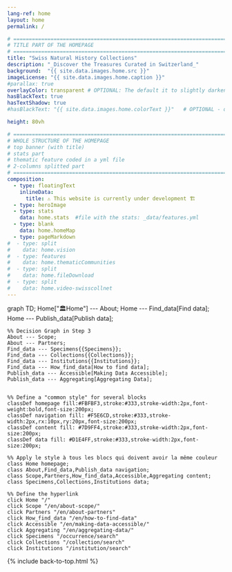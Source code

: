 ```yaml
---
lang-ref: home
layout: home
permalink: /

# ====================================================================================
# TITLE PART OF THE HOMEPAGE
# ====================================================================================
title: "Swiss Natural History Collections"
description: "_Discover the Treasures Curated in Switzerland_"
background:  "{{ site.data.images.home.src }}"
imageLicense: "{{ site.data.images.home.caption }}"
#parallax: true
overlayColor: transparent # OPTIONAL: The default it to slightly darken the image. Set to "transparent" to disable filter. Example value: #00000055
hasBlackText: true
hasTextShadow: true
#hasBlackText: "{{ site.data.images.home.colorText }}"   # OPTIONAL - default is black. Depending on your background image is can be useful to change text color

height: 80vh

# ====================================================================================
# WHOLE STRUCTURE OF THE HOMEPAGE
# top banner (with title)
# stats part
# thematic feature coded in a yml file
# 2-columns splitted part
# ====================================================================================
composition:
  - type: floatingText
    inlineData:
      title: ⚠️ This website is currently under development 🏗️
  - type: heroImage
  - type: stats
    data: home.stats  #file with the stats: _data/features.yml
  - type: blank
    data: home.homeMap
  - type: pageMarkdown
#  - type: split
#    data: home.vision
#  - type: features
#    data: home.thematicCommunities
#  - type: split
#    data: home.fileDownload
#  - type: split
#    data: home.video-swisscollnet
---
```


<head>
    <meta charset="UTF-8">
    <meta name="viewport" content="width=device-width, initial-scale=1.0">
    <title>SwissNatColl website tree</title>
    <script type="module">
        import mermaid from 'https://cdn.jsdelivr.net/npm/mermaid@10/dist/mermaid.esm.min.mjs';
        mermaid.initialize({ startOnLoad: true });
    </script>
</head>
<body>

<div class="mermaid">
graph TD;
    Home["🏛️Home"] --- About;
    Home --- Find_data[Find data];
    Home --- Publish_data[Publish data];

    %% Decision Graph in Step 3
    About --- Scope;
    About --- Partners;
    Find_data --- Specimens{{Specimens}};
    Find_data --- Collections{{Collections}};
    Find_data --- Institutions{{Institutions}};
    Find_data --- How_find_data[How to find data];
    Publish_data --- Accessible[Making Data Accessible];
    Publish_data --- Aggregating[Aggregating Data];
    

    %% Define a "common style" for several blocks
    classDef homepage fill:#FBFBF3,stroke:#333,stroke-width:2px,font-weight:bold,font-size:200px;
    classDef navigation fill: #F5E6CD,stroke:#333,stroke-width:2px,rx:10px,ry:20px,font-size:200px;
    classDef content fill: #7D9FF4,stroke:#333,stroke-width:2px,font-size:200px;
    classDef data fill: #D1E4FF,stroke:#333,stroke-width:2px,font-size:200px;

    %% Apply le style à tous les blocs qui doivent avoir la même couleur
    class Home homepage;
    class About,Find_data,Publish_data navigation;
    class Scope,Partners,How_find_data,Accessible,Aggregating content;
    class Specimens,Collections,Institutions data;
    
    %% Define the hyperlink
    click Home "/"
    click Scope "/en/about-scope/"
    click Partners "/en/about-partners"
    click How_find_data "/en/how-to-find-data"
    click Accessible "/en/making-data-accessible/"
    click Aggregating "/en/aggregating-data/"
    click Specimens "/occurrence/search"
    click Collections "/collection/search"
    click Institutions "/institution/search"
</div>
</body>

{% include back-to-top.html %}
